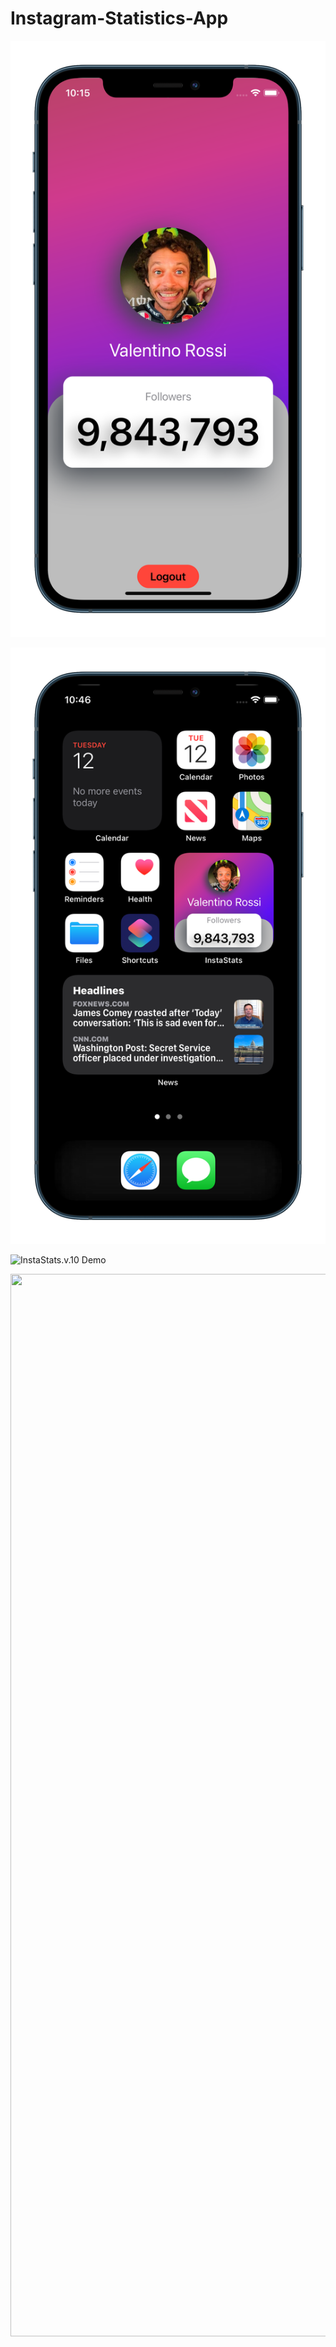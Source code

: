 # Instagram-Statistics-App

![Image](/InstaStats.v.10.png)

![Image](/InstaStatsWidget.v.1.0.png)

![InstaStats.v.10 Demo](InstaStats.v.10.gif)

<img src="InstaStats.v.10.gif" width="1000" height="1700">
